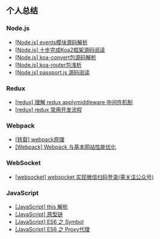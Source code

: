 ## 个人总结

### Node.js
* [[Node.js] events模块源码解析](https://github.com/LouisWT/Blog/issues/2)
* [[Node.js] 十步完成Koa2框架源码阅读](https://github.com/LouisWT/Blog/issues/1)
* [[Node.js] koa-convert包源码解析](https://github.com/LouisWT/Blog/issues/3)
* [[Node.js] koa-router包浅析](https://github.com/LouisWT/Blog/issues/4)
* [[Node.js] passport.js 源码阅读](https://github.com/LouisWT/Blog/issues/5)

### Redux
* [[redux] 理解 redux applymiddleware 中间件机制](https://github.com/LouisWT/Blog/issues/6)
* [[redux] redux 常用开发流程](https://github.com/LouisWT/Blog/issues/7)

### Webpack
* [[转载] webpack原理](https://juejin.im/entry/5b0e3eba5188251534379615)
* [[Webpack] Webpack 与基本网站性能优化](https://github.com/LouisWT/Blog/issues/11)

### WebSocket
* [[websocket] websocket 实现微信扫码登录(需关注公众号) ](https://github.com/LouisWT/Blog/issues/8)

### JavaScript
* [[JavaScript] this 解析](https://github.com/LouisWT/Blog/issues/12)
* [[JavaScript] 原型链](https://github.com/LouisWT/Blog/issues/13)
* [[JavaScript] ES6 之 Symbol](https://github.com/LouisWT/Blog/issues/10)
* [[JavaScript] ES6 之 Proxy代理](https://github.com/LouisWT/Blog/issues/9)
